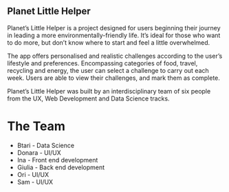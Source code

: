 ## Planet Little Helper

Planet’s Little Helper is a project designed for users beginning their journey in leading a more environmentally-friendly life. It’s ideal for those who want to do more, but don’t know where to start and feel a little overwhelmed.

The app offers personalised and realistic challenges according to the user’s lifestyle and preferences. Encompassing categories of food, travel, recycling and energy, the user can select a challenge to carry out each week. Users are able to view their challenges, and mark them as complete.

Planet’s Little Helper was built by an interdisciplinary team of six people from the UX, Web Development and Data Science tracks.


# The Team

<ul>
<li>Btari - Data Science</li>
<li>Donara - UI/UX</li>
<li>Ina - Front end development</li>
<li>Giulia - Back end development</li>
<li>Ori - UI/UX</li>
<li>Sam - UI/UX</li>
</ul>
